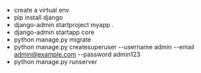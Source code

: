 - create a virtual env
- pip install django
- django-admin startproject myapp .
- django-admin startapp core 
- python manage.py migrate
- python manage.py createsuperuser --username admin --email admin@example.com --password admin123
- python manage.py runserver